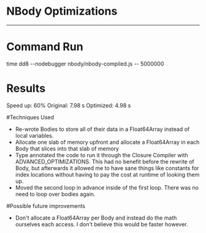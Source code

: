 NBody Optimizations
========================================================================================================================
- - -
# Command Run
time dd8 --nodebugger nbody/nbody-compiled.js -- 5000000

# Results

Speed up: 60%
Original: 7.98 s
Optimized: 4.98 s

#Techniques Used

- Re-wrote Bodies to store all of their data in a Float64Array instead of local variables.
- Allocate one slab of memory upfront and allocate a Float64Array in each Body that slices into that slab of memory
- Type annotated the code to run it through the Closure Compiler with ADVANCED_OPTIMIZATIONS.  This had no benefit before the rewrite of Body, but afterwards it allowed me to have sane things like constants for index locations without having to pay the cost at runtime of looking them up.
- Moved the second loop in advance inside of the first loop.  There was no need to loop over bodies again.

#Possible future improvements

- Don't allocate a Float64Array per Body and instead do the math ourselves each access.  I don't believe this would be faster however.

